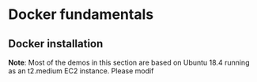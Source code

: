 # Docker fundamentals

## Docker installation

**Note**: Most of the demos in this section are based on Ubuntu 18.4 running as an t2.medium EC2 instance. Please modif

<!--stackedit_data:
eyJoaXN0b3J5IjpbNjQ4OTc2MTE1XX0=
-->